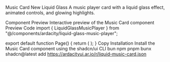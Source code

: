 Music Card
New
Liquid Glass
A music player card with a liquid glass effect, animated controls, and glowing highlights.

Component Preview
Interactive preview of the Music Card component
Preview
Code
import { LiquidGlassMusicPlayer } from "@/components/ardacity/liquid-glass-music-player";

export default function Page() {
  return (
    <LiquidGlassMusicPlayer
      albumArt="/placeholder.svg?height=200&width=200"
      songTitle="Midnight Dreams"
      artist="Luna & The Stars"
      duration={245}
    />
  );
}
Copy
Installation
Install the Music Card component using the shadcn/ui CLI
bun
npm
pnpm
bunx shadcn@latest add https://ardacityui.ar.io/r/liquid-music-card.json
